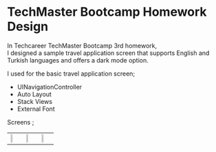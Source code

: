 # TechMaster Bootcamp Homework Design

In Techcareer TechMaster Bootcamp 3rd homework, <br>
I designed a sample travel application screen that supports English and Turkish languages and offers a dark mode option.

I used for the basic travel application screen;

- UINavigationController
- Auto Layout
- Stack Views
- External Font

Screens ; <br>

<table>
  <tr>
    <td> <img src="https://user-images.githubusercontent.com/77745850/212477116-885fa113-9995-44d0-bced-f0b032599f19.gif" width="28%"></td>
    <td><img src="https://user-images.githubusercontent.com/77745850/212477122-449d58c7-3f23-4d24-8091-72dedc114f0a.gif" width="28%"></td>
       <td><img src="https://user-images.githubusercontent.com/77745850/212477123-a56c9f20-e126-4c7d-840f-a252ca7732ff.gif" width="28%"></td>
   </tr> 
 
  </tr>
</table>
